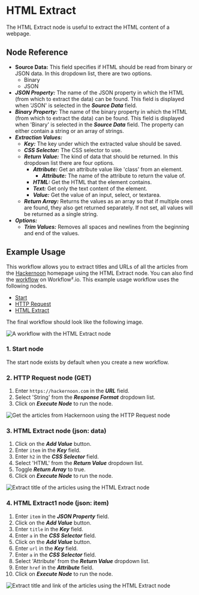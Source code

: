 # HTML Extract

The HTML Extract node is useful to extract the HTML content of a webpage.

## Node Reference

- **Source Data:** This field specifies if HTML should be read from binary or JSON data. In this dropdown list, there are two options.
	- Binary
	- JSON
- ***JSON Property:*** The name of the JSON property in which the HTML (from which to extract the data) can be found. This field is displayed when 'JSON' is selected in the ***Source Data*** field.
- ***Binary Property:*** The name of the binary property in which the HTML (from which to extract the data) can be found. This field is displayed when 'Binary' is selected in the ***Source Data*** field.
The property can either contain a string or an array of strings.
- ***Extraction Values:***
	- ***Key:*** The key under which the extracted value should be saved.
	- ***CSS Selector:*** The CSS selector to use.
	- ***Return Value:*** The kind of data that should be returned. In this dropdown list there are four options.
		- ***Attribute:*** Get an attribute value like 'class' from an element.
			- ***Attribute:*** The name of the attribute to return the value of.
		- ***HTML:*** Get the HTML that the element contains.
		- ***Text:*** Get only the text content of the element.
		- ***Value:*** Get the value of an input, select, or textarea.
	- ***Return Array:*** Returns the values as an array so that if multiple ones are found, they also get returned separately. If not set, all values will be returned as a single string.
- ***Options:***
	- ***Trim Values:*** Removes all spaces and newlines from the beginning and end of the values.


## Example Usage

This workflow allows you to extract titles and URLs of all the articles from the  [Hackernoon](https://hackernoon.com/) homepage using the HTML Extract node. You can also find the [workflow](https://WF².io/workflows/434) on Workflow².io. This example usage workflow uses the following nodes.
- [Start](/workflow/integrations/core-nodes/workflow-nodes-base.start/)
- [HTTP Request](/workflow/integrations/core-nodes/workflow-nodes-base.httpRequest/)
- [HTML Extract]()

The final workflow should look like the following image.

![A workflow with the HTML Extract node](/_images/integrations/core-nodes/htmlextract/workflow.png)

### 1. Start node

The start node exists by default when you create a new workflow.


### 2. HTTP Request node (GET)

1. Enter `https://hackernoon.com` in the ***URL*** field.
2. Select 'String' from the ***Response Format*** dropdown list.
2. Click on ***Execute Node*** to run the node.

![Get the articles from Hackernoon using the HTTP Request node](/_images/integrations/core-nodes/htmlextract/httprequest_node.png)


### 3. HTML Extract node (json: data)

1. Click on the ***Add Value*** button.
2. Enter `item` in the ***Key*** field.
3. Enter `h2` in the ***CSS Selector*** field.
4. Select 'HTML' from the ***Return Value*** dropdown list.
5. Toggle ***Return Array*** to true.
6. Click on ***Execute Node*** to run the node.

![Extract title of the articles using the HTML Extract node](/_images/integrations/core-nodes/htmlextract/htmlextract_node.png)


### 4. HTML Extract1 node (json: item)

1. Enter `item` in the ***JSON Property*** field.
2. Click on the ***Add Value*** button.
3. Enter `title` in the ***Key*** field.
4. Enter `a` in the ***CSS Selector*** field.
5. Click on the ***Add Value*** button.
6. Enter `url` in the ***Key*** field.
7. Enter `a` in the ***CSS Selector*** field.
8. Select 'Attribute' from the ***Return Value*** dropdown list.
9. Enter `href` in the ***Attribute*** field.
10. Click on ***Execute Node*** to run the node.

![Extract title and link of the articles using the HTML Extract node](/_images/integrations/core-nodes/htmlextract/htmlextract1_node.png)






